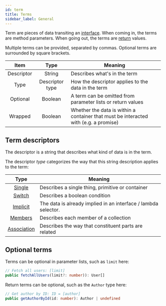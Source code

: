 ```yaml
---
id: term
title: Terms
sidebar_label: General
---
```


Term are pieces of data transiting an [interface](interface.md). When coming in, the terms are method parameters. When going out, the terms are [return](interface.md#return) values.

Multiple terms can be provided, separated by commas. Optional terms are surrounded by square brackets.

|    Item    |      Type       |                                       Meaning                                        |
| :--------: | :-------------: | ------------------------------------------------------------------------------------ |
| Descriptor |     String      | Describes what's in the term                                                         |
|    Type    | Descriptor type | How the descriptor applies to the data in the term                                   |
|  Optional  |     Boolean     | A term can be omitted from parameter lists or return values                          |
|  Wrapped   |     Boolean     | Whether the data is within a container that must be interacted with (e.g. a promise) |

## Term descriptors

The descriptor is a string that describes what kind of data is in the term.

The descriptor *type* categorizes the way that this string description applies to the term:

|                Type                |                            Meaning                             |
| :--------------------------------: | -------------------------------------------------------------- |
|      [Single](single-term.md)      | Describes a single thing, primitive or container               |
|      [Switch](switch-term.md)      | Describes a boolean condition                                  |
|    [Implicit](implicit-term.md)    | The data is already implied in an interface / lambda selector. |
|     [Members](members-term.md)     | Describes each member of a collection                          |
| [Association](association-term.md) | Describes the way that constituent parts are related           |

## Optional terms

Terms can be optional in parameter lists, such as `limit` here:

```typescript
// Fetch all users: [limit]
public fetchAllUsers(limit?: number)): User[]
```

Return terms can be optional, such as the `Author` type here:

```typescript
// Get author by ID: ID = [author]
public getAuthorById(id: number): Author | undefined
```